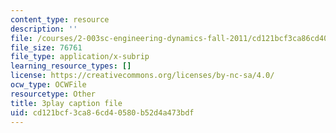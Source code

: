 ```yaml
---
content_type: resource
description: ''
file: /courses/2-003sc-engineering-dynamics-fall-2011/cd121bcf3ca86cd40580b52d4a473bdf_9_d8CQrCYUw.srt
file_size: 76761
file_type: application/x-subrip
learning_resource_types: []
license: https://creativecommons.org/licenses/by-nc-sa/4.0/
ocw_type: OCWFile
resourcetype: Other
title: 3play caption file
uid: cd121bcf-3ca8-6cd4-0580-b52d4a473bdf
---
```

